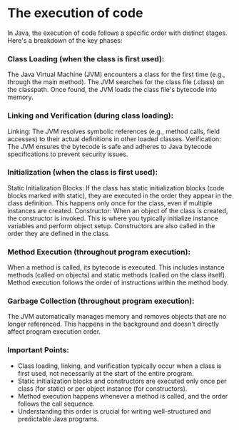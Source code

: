 # The execution of code

In Java, the execution of code follows a specific order with distinct stages. Here's a breakdown of the key phases:

### Class Loading (when the class is first used):

The Java Virtual Machine (JVM) encounters a class for the first time (e.g., through the main method).
The JVM searches for the class file (.class) on the classpath.
Once found, the JVM loads the class file's bytecode into memory.
### Linking and Verification (during class loading):

Linking: The JVM resolves symbolic references (e.g., method calls, field accesses) to their actual definitions in other loaded classes.
Verification: The JVM ensures the bytecode is safe and adheres to Java bytecode specifications to prevent security issues.
### Initialization (when the class is first used):

Static Initialization Blocks: If the class has static initialization blocks (code blocks marked with static), they are executed in the order they appear in the class definition. This happens only once for the class, even if multiple instances are created.
Constructor: When an object of the class is created, the constructor is invoked. This is where you typically initialize instance variables and perform object setup. Constructors are also called in the order they are defined in the class.
### Method Execution (throughout program execution):

When a method is called, its bytecode is executed. This includes instance methods (called on objects) and static methods (called on the class itself).
Method execution follows the order of instructions within the method body.
### Garbage Collection (throughout program execution):

The JVM automatically manages memory and removes objects that are no longer referenced. This happens in the background and doesn't directly affect program execution order.

### Important Points:

- Class loading, linking, and verification typically occur when a class is first used, not necessarily at the start of the entire program.
- Static initialization blocks and constructors are executed only once per class (for static) or per object instance (for constructors).
- Method execution happens whenever a method is called, and the order follows the call sequence.
- Understanding this order is crucial for writing well-structured and predictable Java programs.